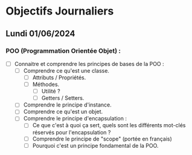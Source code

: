 # Objectifs Journaliers

## Lundi 01/06/2024

### POO (Programmation Orientée Objet) :

- [ ] Connaitre et comprendre les principes de bases de la POO :
  - [ ] Comprendre ce qu'est une classe.
    - [ ] Attributs / Propriétés.
    - [ ] Méthodes.
      - [ ] Utilité ?
      - [ ] Getters / Setters.
  - [ ] Comprendre le principe d'instance.
  - [ ] Comprendre ce qu'est un objet.
  - [ ] Comprendre le principe d'encapsulation :
    - [ ] Ce que c'est à quoi ça sert, quels sont les différents mot-clés réservés pour l'encapsulation ? 
    - [ ] Comprendre le principe de "scope" (portée en français)
    - [ ] Pourquoi c'est un principe fondamental de la POO.